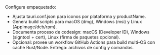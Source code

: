 Configura empaquetado:
- Ajusta tauri.conf.json para iconos por plataforma y productName.
- Genera build scripts para macOS (dmg), Windows (msi) y Linux (AppImage/deb/rpm).
- Documenta proceso de codesign: macOS (Developer ID), Windows (signtool + cert), Linux (firma de paquetes opcional).
- Opcional: provee un workflow GitHub Actions para build multi-OS con caché Rust/Node.
Entrega: archivos de config y comandos.